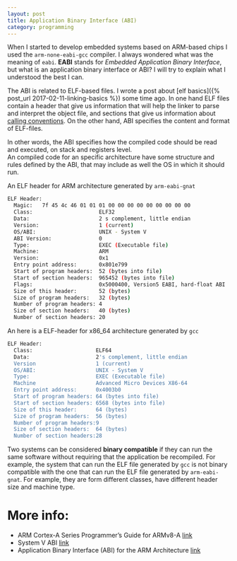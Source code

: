 ```yaml
---
layout: post
title: Application Binary Interface (ABI) 
category: programming
---
```



When I started to develop embedded systems based on ARM-based chips I used the `arm-none-eabi-gcc` compiler.
I always wondered what was the meaning of  `eabi`. 
**EABI** stands for _Embedded Application Binary Interface_, but what is an application binary interface or ABI?
I will try to explain what I understood the best I can. 



The ABI is related to ELF-based files. 
I wrote a post about [elf basics]({% post_url 2017-02-11-linking-basics %}) some time ago.
In one hand  ELF files contain a header that give us information that will help the linker to parse and interpret the object file, and sections that give us information about [calling conventions](https://en.wikipedia.org/wiki/Calling_convention).
On the other hand, ABI specifies the content and format of ELF-files. 

In other words, the ABI specifies how the compiled code should be read and executed, on stack and registers level.  
An compiled code for an specific architecture have some structure and rules defined by the ABI, that may include as well the OS in which it should run. 


An ELF header for ARM architecture generated by `arm-eabi-gnat` 

```sh
ELF Header:
  Magic:   7f 45 4c 46 01 01 01 00 00 00 00 00 00 00 00 00 
  Class:                     ELF32
  Data:                      2 s complement, little endian
  Version:                   1 (current)
  OS/ABI:                    UNIX - System V
  ABI Version:               0
  Type:                      EXEC (Executable file)
  Machine:                   ARM
  Version:                   0x1
  Entry point address:       0x801e799
  Start of program headers:  52 (bytes into file)
  Start of section headers:  965452 (bytes into file)
  Flags:                     0x5000400, Version5 EABI, hard-float ABI
  Size of this header:       52 (bytes)
  Size of program headers:   32 (bytes)
  Number of program headers: 4
  Size of section headers:   40 (bytes)
  Number of section headers: 20
```

An here is a ELF-header for x86_64 architecture generated by `gcc` 

```sh
ELF Header:
  Class:                    ELF64
  Data:                     2's complement, little endian
  Version                   1 (current)
  OS/ABI:                   UNIX - System V
  Type:                     EXEC (Executable file)
  Machine                   Advanced Micro Devices X86-64
  Entry point address:      0x4003b0
  Start of program headers: 64 (bytes into file)
  Start of section headers: 6568 (bytes into file)
  Size of this header:      64 (bytes)
  Size of program headers:  56 (bytes)
  Number of program headers:9
  Size of section headers:  64 (bytes)
  Number of section headers:28
```


 Two systems can be considered **binary compatible** if they can run the same software without requiring that the application be recompiled. 
For example, the system that can run the ELF file generated by `gcc` is not binary compatible with the one that can run the ELF file generated by `arm-eabi-gnat`. 
For example, they are form different classes, have different header size and machine type. 


# More info:
- ARM Cortex-A Series Programmer’s Guide for ARMv8-A [link](http://infocenter.arm.com/help/index.jsp?topic=/com.arm.doc.den0024a/CHDGIGJG.html)
- System V ABI [link](https://wiki.osdev.org/System_V_ABI)
- Application Binary Interface (ABI) for the ARM Architecture [link](http://infocenter.arm.com/help/index.jsp?topic=/com.arm.doc.subset.swdev.abi/index.html)


